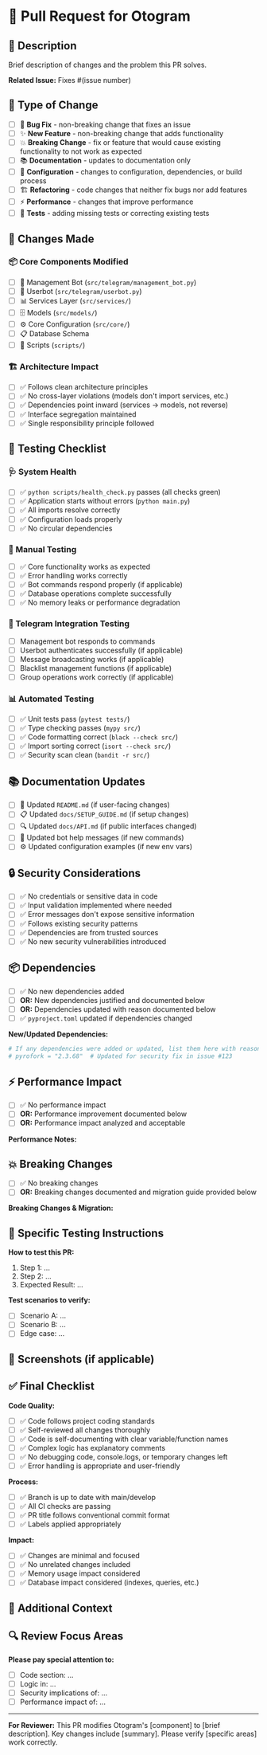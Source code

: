 # 🚀 Pull Request for Otogram

## 📝 Description

Brief description of changes and the problem this PR solves.

**Related Issue:** Fixes #(issue number)

## 🔄 Type of Change

- [ ] 🐛 **Bug Fix** - non-breaking change that fixes an issue
- [ ] ✨ **New Feature** - non-breaking change that adds functionality  
- [ ] 💥 **Breaking Change** - fix or feature that would cause existing functionality to not work as expected
- [ ] 📚 **Documentation** - updates to documentation only
- [ ] 🔧 **Configuration** - changes to configuration, dependencies, or build process
- [ ] 🏗️ **Refactoring** - code changes that neither fix bugs nor add features
- [ ] ⚡ **Performance** - changes that improve performance
- [ ] 🧪 **Tests** - adding missing tests or correcting existing tests

## 🎯 Changes Made

### 📦 Core Components Modified
- [ ] 🤖 Management Bot (`src/telegram/management_bot.py`)
- [ ] 👤 Userbot (`src/telegram/userbot.py`)
- [ ] 📊 Services Layer (`src/services/`)
- [ ] 🗄️ Models (`src/models/`)
- [ ] ⚙️ Core Configuration (`src/core/`)
- [ ] 📋 Database Schema
- [ ] 🔧 Scripts (`scripts/`)

### 🏗️ Architecture Impact
- [ ] ✅ Follows clean architecture principles
- [ ] ✅ No cross-layer violations (models don't import services, etc.)
- [ ] ✅ Dependencies point inward (services -> models, not reverse)
- [ ] ✅ Interface segregation maintained
- [ ] ✅ Single responsibility principle followed

## 🧪 Testing Checklist

### 🩺 System Health
- [ ] ✅ `python scripts/health_check.py` passes (all checks green)
- [ ] ✅ Application starts without errors (`python main.py`)
- [ ] ✅ All imports resolve correctly
- [ ] ✅ Configuration loads properly
- [ ] ✅ No circular dependencies

### 🔧 Manual Testing
- [ ] ✅ Core functionality works as expected
- [ ] ✅ Error handling works correctly
- [ ] ✅ Bot commands respond properly (if applicable)
- [ ] ✅ Database operations complete successfully
- [ ] ✅ No memory leaks or performance degradation

### 🤖 Telegram Integration Testing
- [ ] Management bot responds to commands
- [ ] Userbot authenticates successfully (if applicable)
- [ ] Message broadcasting works (if applicable)
- [ ] Blacklist management functions (if applicable)
- [ ] Group operations work correctly (if applicable)

### 📊 Automated Testing
- [ ] ✅ Unit tests pass (`pytest tests/`)
- [ ] ✅ Type checking passes (`mypy src/`)
- [ ] ✅ Code formatting correct (`black --check src/`)
- [ ] ✅ Import sorting correct (`isort --check src/`)
- [ ] ✅ Security scan clean (`bandit -r src/`)

## 📚 Documentation Updates

- [ ] 📖 Updated `README.md` (if user-facing changes)
- [ ] 📋 Updated `docs/SETUP_GUIDE.md` (if setup changes)  
- [ ] 🔍 Updated `docs/API.md` (if public interfaces changed)
- [ ] 🤖 Updated bot help messages (if new commands)
- [ ] ⚙️ Updated configuration examples (if new env vars)

## 🔒 Security Considerations

- [ ] ✅ No credentials or sensitive data in code
- [ ] ✅ Input validation implemented where needed
- [ ] ✅ Error messages don't expose sensitive information
- [ ] ✅ Follows existing security patterns
- [ ] ✅ Dependencies are from trusted sources
- [ ] ✅ No new security vulnerabilities introduced

## 📦 Dependencies

- [ ] ✅ No new dependencies added
- [ ] **OR:** New dependencies justified and documented below
- [ ] **OR:** Dependencies updated with reason documented below
- [ ] ✅ `pyproject.toml` updated if dependencies changed

**New/Updated Dependencies:**
```toml
# If any dependencies were added or updated, list them here with reasoning
# pyrofork = "2.3.68"  # Updated for security fix in issue #123
```

## ⚡ Performance Impact

- [ ] ✅ No performance impact
- [ ] **OR:** Performance improvement documented below
- [ ] **OR:** Performance impact analyzed and acceptable

**Performance Notes:**
<!-- If there's any performance impact, describe it here -->

## 💥 Breaking Changes

- [ ] ✅ No breaking changes
- [ ] **OR:** Breaking changes documented and migration guide provided below

**Breaking Changes & Migration:**
<!-- If there are breaking changes, describe them and how users should migrate -->

## 🎯 Specific Testing Instructions

**How to test this PR:**
1. Step 1: ...
2. Step 2: ...
3. Expected Result: ...

**Test scenarios to verify:**
- [ ] Scenario A: ...
- [ ] Scenario B: ...
- [ ] Edge case: ...

## 📸 Screenshots (if applicable)

<!-- Add screenshots of new features, UI changes, or bot interactions -->

## ✅ Final Checklist

**Code Quality:**
- [ ] ✅ Code follows project coding standards
- [ ] ✅ Self-reviewed all changes thoroughly
- [ ] ✅ Code is self-documenting with clear variable/function names
- [ ] ✅ Complex logic has explanatory comments
- [ ] ✅ No debugging code, console.logs, or temporary changes left
- [ ] ✅ Error handling is appropriate and user-friendly

**Process:**
- [ ] ✅ Branch is up to date with main/develop
- [ ] ✅ All CI checks are passing
- [ ] ✅ PR title follows conventional commit format
- [ ] ✅ Labels applied appropriately

**Impact:**
- [ ] ✅ Changes are minimal and focused
- [ ] ✅ No unrelated changes included
- [ ] ✅ Memory usage impact considered
- [ ] ✅ Database impact considered (indexes, queries, etc.)

## 💬 Additional Context

<!-- Any other context, decisions made, or notes for reviewers -->

## 🔍 Review Focus Areas

**Please pay special attention to:**
- [ ] Code section: ...
- [ ] Logic in: ...
- [ ] Security implications of: ...
- [ ] Performance impact of: ...

---

**For Reviewer:**
This PR modifies Otogram's [component] to [brief description]. Key changes include [summary]. Please verify [specific areas] work correctly.